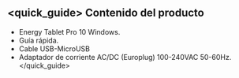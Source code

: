 ## <quick_guide> Contenido del producto

* Energy Tablet Pro 10 Windows.
* Guía rápida.
* Cable USB-MicroUSB
* Adaptador de corriente AC/DC (Europlug) 100-240VAC 50-60Hz.
</quick_guide>
